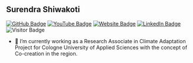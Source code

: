 ## Surendra Shiwakoti
[![GitHub Badge](https://img.shields.io/github/followers/pratik-tan10?style=social)](https://github.com/shiwakotisurendra?tab=followers)
[![YouTube Badge](https://img.shields.io/badge/My-YouTube-red)](https://www.youtube.com/@geosuren)
[![Website Badge](https://img.shields.io/badge/Personal-Website-green)](https://shiwakotisurendra.github.io/)
[![LinkedIn Badge](https://img.shields.io/badge/My-LinkedIn-blue)](https://www.linkedin.com/in/geosuren)
![Visitor Badge](https://visitor-badge.laobi.icu/badge?page_id=shiwakotisurendra.github.io)

- 🔭 I’m currently working as a Research Associate in Climate Adaptation Project for Cologne University of Applied Sciences with the concept of Co-creation in the region.

<!--
**shiwakotisurendra/shiwakotisurendra** is a ✨ _special_ ✨ repository because its `README.md` (this file) appears on your GitHub profile.

Here are some ideas to get you started:

- 🔭 I’m currently working on ...
- 🌱 I’m currently learning ...
- 👯 I’m looking to collaborate on ...
- 🤔 I’m looking for help with ...
- 💬 Ask me about ...
- 📫 How to reach me: ...
- 😄 Pronouns: ...
- ⚡ Fun fact: ...
-->
